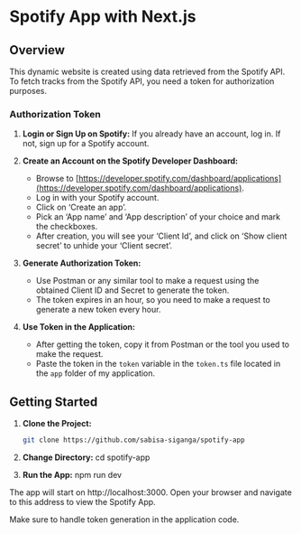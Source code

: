 # Spotify App with Next.js

## Overview

This dynamic website is created using data retrieved from the Spotify API. To fetch tracks from the Spotify API, you need a token for authorization purposes.

### Authorization Token

1. **Login or Sign Up on Spotify:** If you already have an account, log in. If not, sign up for a Spotify account.

2. **Create an Account on the Spotify Developer Dashboard:**

   - Browse to [https://developer.spotify.com/dashboard/applications](https://developer.spotify.com/dashboard/applications).
   - Log in with your Spotify account.
   - Click on ‘Create an app’.
   - Pick an ‘App name’ and ‘App description’ of your choice and mark the checkboxes.
   - After creation, you will see your ‘Client Id’, and click on ‘Show client secret’ to unhide your ‘Client secret’.

3. **Generate Authorization Token:**

   - Use Postman or any similar tool to make a request using the obtained Client ID and Secret to generate the token.
   - The token expires in an hour, so you need to make a request to generate a new token every hour.

4. **Use Token in the Application:**
   - After getting the token, copy it from Postman or the tool you used to make the request.
   - Paste the token in the `token` variable in the `token.ts` file located in the `app` folder of my application.

## Getting Started

1. **Clone the Project:**

   ```bash
   git clone https://github.com/sabisa-siganga/spotify-app

   ```

2. **Change Directory:**
   cd spotify-app

3. **Run the App:**
   npm run dev

The app will start on http://localhost:3000. Open your browser and navigate to this address to view the Spotify App.

Make sure to handle token generation in the application code.
